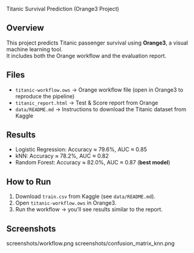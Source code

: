 Titanic Survival Prediction (Orange3 Project)

##  Overview
This project predicts Titanic passenger survival using **Orange3**, a visual machine learning tool.  
It includes both the Orange workflow and the evaluation report.

## Files
- `titanic-workflow.ows` → Orange workflow file (open in Orange3 to reproduce the pipeline)  
- `titanic_report.html` → Test & Score report from Orange  
- `data/README.md` → Instructions to download the Titanic dataset from Kaggle  

##  Results
- Logistic Regression: Accuracy ≈ 79.6%, AUC ≈ 0.85  
- kNN: Accuracy ≈ 78.2%, AUC ≈ 0.82  
- Random Forest: Accuracy ≈ 82.0%, AUC ≈ 0.87 (**best model**)  

##  How to Run
1. Download `train.csv` from Kaggle (see `data/README.md`).  
2. Open `titanic-workflow.ows` in Orange3.  
3. Run the workflow → you’ll see results similar to the report.  

##  Screenshots
screenshots/workflow.png
screenshots/confusion_matrix_knn.png

